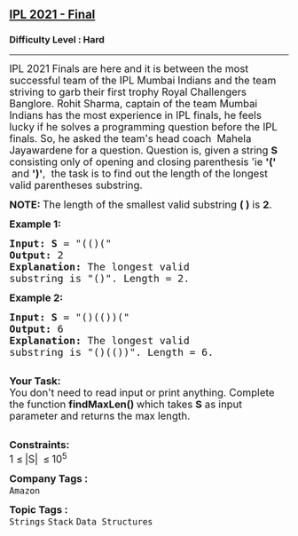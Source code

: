 <h2><a href="https://practice.geeksforgeeks.org/problems/ipl-2021-final--141634/0">IPL 2021 - Final</a></h2><h3>Difficulty Level : Hard</h3><hr><div class="problems_problem_content__Xm_eO"><p><span style="font-size:18px">IPL 2021 Finals are here and it is between the most successful team of the IPL Mumbai Indians and the team striving to garb their first trophy Royal Challengers Banglore. Rohit Sharma, captain of the team Mumbai Indians has the most experience in IPL finals, he feels lucky if he solves a programming question before the IPL finals. So, he asked the team's head coach&nbsp; Mahela Jayawardene for a question. Question is</span><span style="font-size:18px">, given a string <strong>S </strong>consisting only of opening and closing parenthesis 'ie <strong>'(' &nbsp;</strong>and <strong>')'</strong>,&nbsp; the task is to find out the length of the longest valid parentheses</span><span style="font-size:18px"> substring.</span></p>

<p><span style="font-size:18px"><strong>NOTE: </strong>The length of the smallest valid substring&nbsp;<strong>( )</strong> is <strong>2</strong>.</span></p>

<p><span style="font-size:18px"><strong>Example 1:</strong></span></p>

<pre><span style="font-size:18px"><strong>Input: S</strong> = "(()(</span><span style="font-size:18px">"
<strong>Output:</strong> 2
<strong>Explanation: </strong>The longest valid 
substring is "()". Length = 2.</span>
</pre>

<p><span style="font-size:18px"><strong>Example 2:</strong></span></p>

<pre><span style="font-size:18px"><strong>Input: S</strong> = "()(())(</span><span style="font-size:18px">"
<strong>Output:</strong> 6
<strong>Explanation: </strong>The longest valid 
substring is "()(())</span><span style="font-size:18px">". Length = 6.</span></pre>

<p><br>
<span style="font-size:18px"><strong>Your Task: &nbsp;</strong><br>
You don't need to read input or print anything. Complete the function <strong>findMaxLen()&nbsp;</strong>which takes <strong>S</strong>&nbsp;as input parameter and returns the max length.</span></p>

<p><br>
<span style="font-size:18px"><strong>Constraints:</strong><br>
1 </span> <span style="font-size:18px">≤</span> <span style="font-size:18px"> |S|&nbsp;</span> <span style="font-size:18px">≤</span> <span style="font-size:18px"> 10<sup>5</sup></span></p>
</div><p><span style=font-size:18px><strong>Company Tags : </strong><br><code>Amazon</code>&nbsp;<br><p><span style=font-size:18px><strong>Topic Tags : </strong><br><code>Strings</code>&nbsp;<code>Stack</code>&nbsp;<code>Data Structures</code>&nbsp;